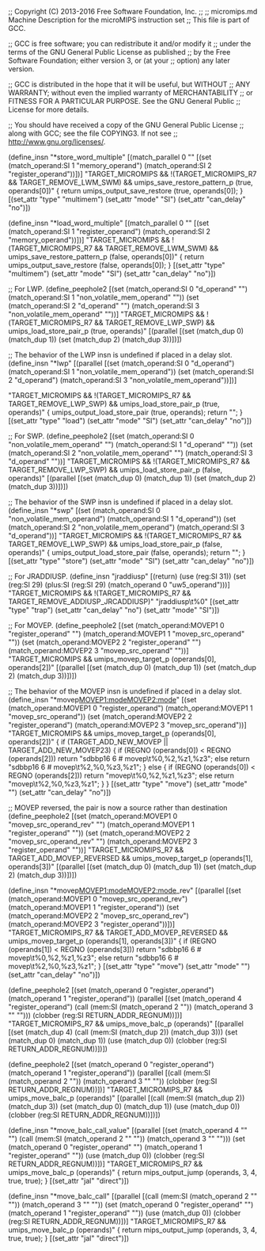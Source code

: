 ;; Copyright (C) 2013-2016 Free Software Foundation, Inc.
;;
;; micromips.md   Machine Description for the microMIPS instruction set
;; This file is part of GCC.

;; GCC is free software; you can redistribute it and/or modify it
;; under the terms of the GNU General Public License as published
;; by the Free Software Foundation; either version 3, or (at your
;; option) any later version.

;; GCC is distributed in the hope that it will be useful, but WITHOUT
;; ANY WARRANTY; without even the implied warranty of MERCHANTABILITY
;; or FITNESS FOR A PARTICULAR PURPOSE.  See the GNU General Public
;; License for more details.

;; You should have received a copy of the GNU General Public License
;; along with GCC; see the file COPYING3.  If not see
;; <http://www.gnu.org/licenses/>.

(define_insn "*store_word_multiple"
  [(match_parallel 0 ""
       [(set (match_operand:SI 1 "memory_operand")
	     (match_operand:SI 2 "register_operand"))])]
  "TARGET_MICROMIPS && !(TARGET_MICROMIPS_R7 && TARGET_REMOVE_LWM_SWM)
   && umips_save_restore_pattern_p (true, operands[0])"
  { return umips_output_save_restore (true, operands[0]); }
  [(set_attr "type" "multimem")
   (set_attr "mode" "SI")
   (set_attr "can_delay" "no")])

(define_insn "*load_word_multiple"
  [(match_parallel 0 ""
       [(set (match_operand:SI 1 "register_operand")
	     (match_operand:SI 2 "memory_operand"))])]
  "TARGET_MICROMIPS && !(TARGET_MICROMIPS_R7 && TARGET_REMOVE_LWM_SWM)
   && umips_save_restore_pattern_p (false, operands[0])"
  { return umips_output_save_restore (false, operands[0]); }
  [(set_attr "type" "multimem")
   (set_attr "mode" "SI")
   (set_attr "can_delay" "no")])

;; For LWP.
(define_peephole2
  [(set (match_operand:SI 0 "d_operand" "")
        (match_operand:SI 1 "non_volatile_mem_operand" ""))
   (set (match_operand:SI 2 "d_operand" "")
        (match_operand:SI 3 "non_volatile_mem_operand" ""))]
  "TARGET_MICROMIPS && !(TARGET_MICROMIPS_R7 && TARGET_REMOVE_LWP_SWP)
   && umips_load_store_pair_p (true, operands)"
  [(parallel [(set (match_dup 0) (match_dup 1))
              (set (match_dup 2) (match_dup 3))])])

;; The behavior of the LWP insn is undefined if placed in a delay slot.
(define_insn "*lwp"
  [(parallel [(set (match_operand:SI 0 "d_operand")
		   (match_operand:SI 1 "non_volatile_mem_operand"))
	      (set (match_operand:SI 2 "d_operand")
		   (match_operand:SI 3 "non_volatile_mem_operand"))])]

  "TARGET_MICROMIPS && !(TARGET_MICROMIPS_R7 && TARGET_REMOVE_LWP_SWP)
   && umips_load_store_pair_p (true, operands)"
{
  umips_output_load_store_pair (true, operands);
  return "";
}
  [(set_attr "type" "load")
   (set_attr "mode" "SI")
   (set_attr "can_delay" "no")])

;; For SWP.
(define_peephole2
  [(set (match_operand:SI 0 "non_volatile_mem_operand" "")
        (match_operand:SI 1 "d_operand" ""))
   (set (match_operand:SI 2 "non_volatile_mem_operand" "")
        (match_operand:SI 3 "d_operand" ""))]
  "TARGET_MICROMIPS && !(TARGET_MICROMIPS_R7 && TARGET_REMOVE_LWP_SWP)
   && umips_load_store_pair_p (false, operands)"
  [(parallel [(set (match_dup 0) (match_dup 1))
              (set (match_dup 2) (match_dup 3))])])

;; The behavior of the SWP insn is undefined if placed in a delay slot.
(define_insn "*swp"
  [(set (match_operand:SI 0 "non_volatile_mem_operand")
	(match_operand:SI 1 "d_operand"))
   (set (match_operand:SI 2 "non_volatile_mem_operand")
	(match_operand:SI 3 "d_operand"))]
  "TARGET_MICROMIPS && !(TARGET_MICROMIPS_R7 && TARGET_REMOVE_LWP_SWP)
   && umips_load_store_pair_p (false, operands)"
{
  umips_output_load_store_pair (false, operands);
  return "";
}
  [(set_attr "type" "store")
   (set_attr "mode" "SI")
   (set_attr "can_delay" "no")])

;; For JRADDIUSP.
(define_insn "jraddiusp"
  [(return)
   (use (reg:SI 31))
   (set (reg:SI 29)
	(plus:SI (reg:SI 29)
		 (match_operand 0 "uw5_operand")))]
  "TARGET_MICROMIPS && !(TARGET_MICROMIPS_R7 && TARGET_REMOVE_ADDIUSP_JRCADDIUSP)"
  "jraddiusp\t%0"
  [(set_attr "type"	"trap")
   (set_attr "can_delay" "no")
   (set_attr "mode"	"SI")])

;; For MOVEP.
(define_peephole2
  [(set (match_operand:MOVEP1 0 "register_operand" "")
        (match_operand:MOVEP1 1 "movep_src_operand" ""))
   (set (match_operand:MOVEP2 2 "register_operand" "")
        (match_operand:MOVEP2 3 "movep_src_operand" ""))]
  "TARGET_MICROMIPS
   && umips_movep_target_p (operands[0], operands[2])"
  [(parallel [(set (match_dup 0) (match_dup 1))
              (set (match_dup 2) (match_dup 3))])])

;; The behavior of the MOVEP insn is undefined if placed in a delay slot.
(define_insn "*movep<MOVEP1:mode><MOVEP2:mode>"
  [(set (match_operand:MOVEP1 0 "register_operand")
	(match_operand:MOVEP1 1 "movep_src_operand"))
   (set (match_operand:MOVEP2 2 "register_operand")
	(match_operand:MOVEP2 3 "movep_src_operand"))]
  "TARGET_MICROMIPS
   && umips_movep_target_p (operands[0], operands[2])"
{
  if (TARGET_ADD_NEW_MOVEP || TARGET_ADD_NEW_MOVEP23)
    {
      if (REGNO (operands[0]) < REGNO (operands[2]))
	return "sdbbp16 6 # movep\t%0,%2,%z1,%z3";
      else
	return "sdbbp16 6 # movep\t%2,%0,%z3,%z1";
    }
  else
    {
      if (REGNO (operands[0]) < REGNO (operands[2]))
	return "movep\t%0,%2,%z1,%z3";
      else
	return "movep\t%2,%0,%z3,%z1";
    }
}
  [(set_attr "type" "move")
   (set_attr "mode" "<MODE>")
   (set_attr "can_delay" "no")])

;; MOVEP reversed, the pair is now a source rather than destination
(define_peephole2
  [(set (match_operand:MOVEP1 0 "movep_src_operand_rev" "")
	(match_operand:MOVEP1 1 "register_operand" ""))
   (set (match_operand:MOVEP2 2 "movep_src_operand_rev" "")
	(match_operand:MOVEP2 3 "register_operand" ""))]
  "TARGET_MICROMIPS_R7
   && TARGET_ADD_MOVEP_REVERSED
   && umips_movep_target_p (operands[1], operands[3])"
  [(parallel [(set (match_dup 0) (match_dup 1))
	      (set (match_dup 2) (match_dup 3))])])

(define_insn "*movep<MOVEP1:mode><MOVEP2:mode>_rev"
  [(parallel [(set (match_operand:MOVEP1 0 "movep_src_operand_rev")
		   (match_operand:MOVEP1 1 "register_operand"))
	      (set (match_operand:MOVEP2 2 "movep_src_operand_rev")
		   (match_operand:MOVEP2 3 "register_operand"))])]
  "TARGET_MICROMIPS_R7
   && TARGET_ADD_MOVEP_REVERSED
   && umips_movep_target_p (operands[1], operands[3])"
{
  if (REGNO (operands[1]) < REGNO (operands[3]))
    return "sdbbp16 6 # movep\t%0,%2,%z1,%z3";
  else
    return "sdbbp16 6 # movep\t%2,%0,%z3,%z1";
}
  [(set_attr "type" "move")
   (set_attr "mode" "<MODE>")
   (set_attr "can_delay" "no")])

(define_peephole2
  [(set (match_operand 0 "register_operand")
	(match_operand 1 "register_operand"))
   (parallel [(set (match_operand 4 "register_operand")
		   (call (mem:SI (match_operand 2 ""))
			 (match_operand 3 "" "")))
	      (clobber (reg:SI RETURN_ADDR_REGNUM))])]
  "TARGET_MICROMIPS_R7
   && umips_move_balc_p (operands)"
  [(parallel [(set (match_dup 4)
		   (call (mem:SI (match_dup 2))
			 (match_dup 3)))
	      (set (match_dup 0)
		   (match_dup 1))
	      (use (match_dup 0))
	      (clobber (reg:SI RETURN_ADDR_REGNUM))])])

(define_peephole2
  [(set (match_operand 0 "register_operand")
	(match_operand 1 "register_operand"))
   (parallel [(call (mem:SI (match_operand 2 ""))
			 (match_operand 3 "" ""))
	      (clobber (reg:SI RETURN_ADDR_REGNUM))])]
  "TARGET_MICROMIPS_R7
   && umips_move_balc_p (operands)"
  [(parallel [(call (mem:SI (match_dup 2))
		    (match_dup 3))
	      (set (match_dup 0)
		   (match_dup 1))
	      (use (match_dup 0))
	      (clobber (reg:SI RETURN_ADDR_REGNUM))])])

(define_insn "*move_balc_call_value"
  [(parallel [(set (match_operand 4 "" "")
		   (call (mem:SI (match_operand 2 "" ""))
			 (match_operand 3 "" "")))
	      (set (match_operand 0 "register_operand" "")
		   (match_operand 1 "register_operand" ""))
	      (use (match_dup 0))
	      (clobber (reg:SI RETURN_ADDR_REGNUM))])]
  "TARGET_MICROMIPS_R7
   && umips_move_balc_p (operands)"
  {
    return mips_output_jump (operands, 3, 4, true, true);
  }
  [(set_attr "jal" "direct")])

(define_insn "*move_balc_call"
  [(parallel [(call (mem:SI (match_operand 2 "" ""))
		    (match_operand 3 "" ""))
	      (set (match_operand 0 "register_operand" "")
		   (match_operand 1 "register_operand" ""))
	      (use (match_dup 0))
	      (clobber (reg:SI RETURN_ADDR_REGNUM))])]
  "TARGET_MICROMIPS_R7
   && umips_move_balc_p (operands)"
  {
    return mips_output_jump (operands, 3, 4, true, true);
  }
  [(set_attr "jal" "direct")])
